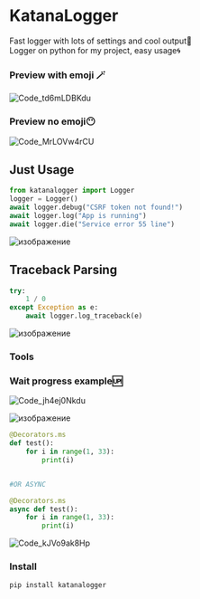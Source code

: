 # KatanaLogger
Fast logger with lots of settings and cool output🥷
<br/>
Logger on python for my project, easy usage🌀



### Preview with emoji 🪄
![Code_td6mLDBKdu](https://github.com/user-attachments/assets/fae3e5e2-e5c9-4280-8b05-c11fae864f04)

### Preview no emoji😶‍

![Code_MrLOVw4rCU](https://github.com/user-attachments/assets/4595b7c7-22dc-4fe8-9971-ad16fae2cc15)


## Just Usage
```python
from katanalogger import Logger
logger = Logger()
await logger.debug("CSRF token not found!")
await logger.log("App is running")
await logger.die("Service error 55 line")
```
![изображение](https://github.com/user-attachments/assets/8ad5f279-57c8-4814-b5cd-c77b8f693b49)


## Traceback Parsing
```python
try:
    1 / 0
except Exception as e:
    await logger.log_traceback(e)
```
![изображение](https://github.com/user-attachments/assets/b58b1f4b-20b2-4d0d-b50e-9561af401001)



### Tools

### Wait progress example🆙
![Code_jh4ej0Nkdu](https://github.com/user-attachments/assets/9948bca7-15eb-4a68-8e3c-3ef30fbbe368)

![изображение](https://github.com/user-attachments/assets/6bebc04b-41f1-4b92-8548-43784183d326)

```python
@Decorators.ms
def test():
    for i in range(1, 33):
        print(i)


#OR ASYNC

@Decorators.ms
async def test():
    for i in range(1, 33):
        print(i)
```


![Code_kJVo9ak8Hp](https://github.com/user-attachments/assets/d26c38a4-665f-44ca-ac66-1d4b32cd9233)


### Install
```pip install katanalogger```


